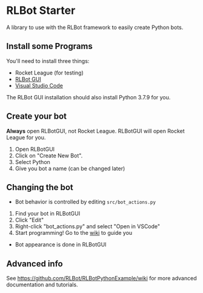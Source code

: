 # RLBot Starter
A library to use with the RLBot framework to easily create Python bots.

## Install some Programs
You'll need to install three things:
- Rocket League (for testing)
- [RLBot GUI](https://github.com/RLBot/RLBotGUI/releases/download/v1.0/RLBotGUI.msi)
- [Visual Studio Code](https://code.visualstudio.com/)

The RLBot GUI installation should also install Python 3.7.9 for you.

## Create your bot
**Always** open RLBotGUI, not Rocket League. RLBotGUI will open Rocket League for you.
1. Open RLBotGUI
2. Click on "Create New Bot".
3. Select Python
4. Give you bot a name (can be changed later)


## Changing the bot
- Bot behavior is controlled by editing `src/bot_actions.py`
1. Find your bot in RLBotGUI
2. Click "Edit"
3. Right-click "bot_actions.py" and select "Open in VSCode"
4. Start programming! Go to the [wiki]() to guide you

- Bot appearance is done in RLBotGUI

## Advanced info
See https://github.com/RLBot/RLBotPythonExample/wiki for more advanced documentation and tutorials.
